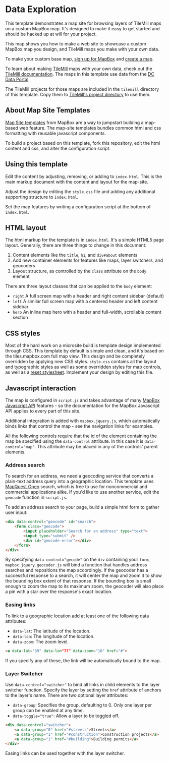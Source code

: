 # Data Exploration

This template demonstrates a map site for browsing layers of TileMill maps on a custom MapBox map. It's designed to make it easy to get started and should be hacked up at will for your project.

This map shows you how to make a web site to showcase a custom MapBox map you design, and TileMill maps you make with your own data.

To make your custom base map, [sign up for MapBox](http://mapbox.com/plans/) and [create a map](http://mapbox.com/hosting/creating/).

To learn about making [TileMill](/tilemill) maps with your own data, check out the [TileMill documentation](http://mapbox.com/tilemill/docs/). The maps in this template use data from the [DC Data Portal](http://data.dc.gov/).

The TileMill projects for those maps are included in the `tilemill` directory of this template. Copy them to [TileMill's project directory](http://mapbox.com/tilemill/docs/manual/files-directories/) to use them.


## About Map Site Templates

[Map Site templates](http://mapbox.com/map-sites) from MapBox are a way to jumpstart building a map-based web feature. The map-site templates bundles common html and css formatting with reusable javascript components. 

To build a project based on this template, fork this repository, edit the html content and css, and alter the configuration script.

## Using this template

Edit the content by adjusting, removing, or adding to `index.html`. This is
the main markup document with the content and layout for the map-site.

Adjust the design by editing the `style.css` file and adding any additional
supporting structure to `index.html`.

Set the map features by writing a configuration script at the bottom of `index.html`.

## HTML layout

The html markup for the template is in `index.html`. It's a simple HTML5 page layout. Generally, there are three things to change in this document:

1. Content elements like the `title`, `h1`, and `div#about` elements
2. Add new container elements for features like maps, layer switchers, and geocoders
3. Layout structure, as controlled by the `class` attribute on the `body` element

There are three layout classes that can be applied to the `body` element:

- `right` A full screen map with a header and right content sidebar (default)
- `left` A similar full screen map with a centered header and left content sidebar
- `hero` An inline map hero with a header and full-width, scrollable content section

## CSS styles

Most of the hard work on a microsite build is template design implemented through CSS. This template by default is simple and clean, and it's based on the tiles.mapbox.com full map view. This design and be completely overridden by applying new CSS styles. `style.css` contains all the layout and typographic styles as well as some overridden styles for map controls, as well as a [reset stylesheet](http://meyerweb.com/eric/tools/css/reset/). Implement your design by editing this file.

## Javascript interaction

The map is configured in `script.js` and takes advantage of many [MapBox Javascript API](http://mapbox.com/developers/mapbox.js/)
features - so the documentation for the MapBox Javascript API applies to every part
of this site.

Additional integration is added with `mapbox.jquery.js`, which automatically binds
links that control the map - see the navigation links for examples.

All the following controls require that the id of the element containing the map be specified using the `data-control` attribute. In this case it is `data-control="map"`. This attribute may be placed in any of the controls' parent elements.

### Address search

To search for an address, we need a geocoding service that converts a plain-text
address query into a geographic location. This template uses [MapQuest Open](http://open.mapquest.com/)
search, which is free to use for noncommercial and commercial applications alike. If you'd
like to use another service, edit the `geocode` function in `script.js`.

To add an address search to your page, build a simple html form to gather user input:

```html
<div data-control="geocode" id="search">
    <form class="geocode">
        <input placeholder="Search for an address" type="text">
        <input type="submit" />
        <div id="geocode-error"></div>
    </form>
</div>
```

By specifying `data-control="gecode"` on the `div` containing your `form`,
`mapbox.jquery.geocoder.js` will bind a function that handles address searches and repositions
the map accordingly. If the geocoder has a successful response to a search, it
will center the map and zoom it to show the bounding box extent of that response. If
the bounding box is small enough to zoom the map to its maximum zoom, the geocoder
will also place a pin with a star over the response's exact location.


### Easing links
To link to a geographic location add at least one of the following data attributes:

- `data-lat`: The latitude of the location.
- `data-lon`: The longitude of the location.
- `data-zoom`: The zoom level.

```html
<a data-lat="39" data-lon"77" data-zoom="10" href="#">
```

If you specify any of these, the link will be automatically bound to the map.


### Layer Switcher
Use `data-control="switcher"` to bind all links in child elements to the layer switcher function. Specify the layer by setting the `href` attribute of anchors to the layer's name. There are two optional layer attributes:

- `data-group`: Specifies the group, defaulting to 0. Only one layer per group can be enabled at any time.
- `data-toggle="true"`: Allow a layer to be toggled off.

```html
<div data-control="switcher">
    <a data-group="0" href="#streets">Streets</a>
    <a data-group="1" href="#construction">Construction projects</a>
    <a data-group="1" href="#building">Building permits</a>
</div>
```

Easing links can be used together with the layer switcher.